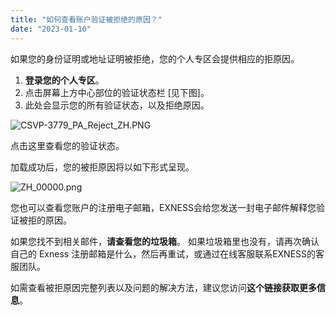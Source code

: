 ```yaml
---
title: "如何查看账户验证被拒绝的原因？"
date: "2023-01-10"
---
```


如果您的身份证明或地址证明被拒绝，您的个人专区会提供相应的拒原因。

1. **登录您的个人专区**。
2. 点击屏幕上方中心部位的验证状态栏 [见下图]。
3. 此处会显示您的所有验证状态，以及拒绝原因。

![CSVP-3779_PA_Reject_ZH.PNG](https://get.exness.help/hc/article_attachments/6687483773330/CSVP-3779_PA_Reject_ZH.PNG)

点击这里查看您的验证状态。

加载成功后，您的被拒原因将以如下形式呈现。

![ZH_00000.png](https://get.exness.help/hc/article_attachments/6687485455506/ZH_00000.png)

您也可以查看您账户的注册电子邮箱，EXNESS会给您发送一封电子邮件解释您验证被拒的原因。

如果您找不到相关邮件，**请查看您的垃圾箱**。 如果垃圾箱里也没有，请再次确认自己的 Exness 注册邮箱是什么，然后再重试，或通过在线客服联系EXNESS的客服团队。

如需查看被拒原因完整列表以及问题的解决方法，建议您访问**这个链接获取更多信息**。
